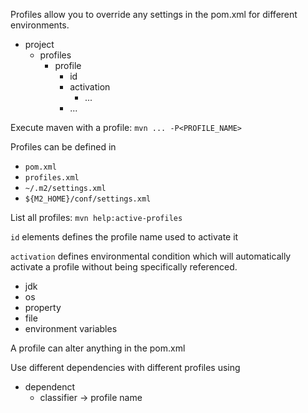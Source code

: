 
Profiles allow you to override any settings in the pom.xml for different environments.

- project
	- profiles
		- profile
			- id
			- activation
				- ...
			- ...

Execute maven with a profile: `mvn ... -P<PROFILE_NAME>`

Profiles can be defined in
- `pom.xml`
- `profiles.xml`
- `~/.m2/settings.xml`
- `${M2_HOME}/conf/settings.xml`

List all profiles: `mvn help:active-profiles`

`id` elements defines the profile name used to activate it

`activation` defines environmental condition which will automatically activate a profile without being specifically referenced.
- jdk
- os
- property
- file
- environment variables

A profile can alter anything in the pom.xml


Use different dependencies with different profiles using

- dependenct
	- classifier -> profile name